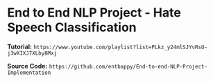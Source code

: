 # End to End NLP Project - Hate Speech Classification

__Tutorial:__  ```https://www.youtube.com/playlist?list=PLkz_y24mlSJYvRsU-j3wXIXJ7XLby8Mxj```


__Source Code:__  ```https://github.com/entbappy/End-to-end-NLP-Project-Implementation```